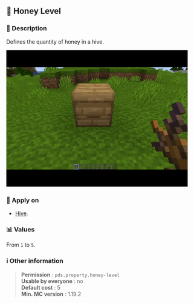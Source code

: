 ## :honeybee: Honey Level

### :memo: Description
Defines the quantity of honey in a hive.

![Demo of gate property](../../assets/properties/honey-level.gif ':size=90%')


### :dart: Apply on
- [Hive](https://minecraft.wiki/w/Hive).

### :bar_chart: Values
From ``1`` to ``5``.

### :information_source: Other information

> **Permission** : ``pds.property.honey-level``<br>
> **Usable by everyone** : no<br>
>  **Default cost** : 5<br>
>  **Min. MC version** : 1.19.2
